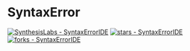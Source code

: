 # SyntaxError
[![SynthesisLabs - SyntaxErrorIDE](https://img.shields.io/static/v1?label=SynthesisLabs&message=SyntaxErrorIDE&color=black&logo=github)](https://github.com/SynthesisLabs/SyntaxErrorIDE "Go to GitHub repo")
[![stars - SyntaxErrorIDE](https://img.shields.io/github/stars/SynthesisLabs/SyntaxErrorIDE?style=social)](https://github.com/SynthesisLabs/SyntaxErrorIDE)
[![forks - SyntaxErrorIDE](https://img.shields.io/github/forks/SynthesisLabs/SyntaxErrorIDE?style=social)](https://github.com/SynthesisLabs/SyntaxErrorIDE)